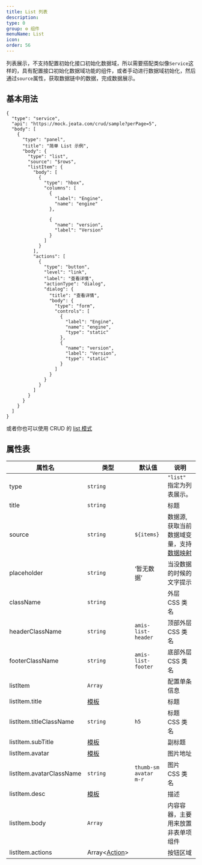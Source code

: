 ```yaml
---
title: List 列表
description:
type: 0
group: ⚙ 组件
menuName: List
icon:
order: 56
---
```


列表展示，不支持配置初始化接口初始化数据域，所以需要搭配类似像`Service`这样的，具有配置接口初始化数据域功能的组件，或者手动进行数据域初始化，然后通过`source`属性，获取数据链中的数据，完成数据展示。

## 基本用法

```schema:height="400" scope="body"
{
  "type": "service",
  "api": "https://mock.jeata.com/crud/sample?perPage=5",
  "body": [
    {
      "type": "panel",
      "title": "简单 List 示例",
      "body": {
        "type": "list",
        "source": "$rows",
        "listItem": {
          "body": [
            {
              "type": "hbox",
              "columns": [
                {
                  "label": "Engine",
                  "name": "engine"
                },

                {
                  "name": "version",
                  "label": "Version"
                }
              ]
            }
          ],
          "actions": [
            {
              "type": "button",
              "level": "link",
              "label": "查看详情",
              "actionType": "dialog",
              "dialog": {
                "title": "查看详情",
                "body": {
                  "type": "form",
                  "controls": [
                    {
                      "label": "Engine",
                      "name": "engine",
                      "type": "static"
                    },
                    {
                      "name": "version",
                      "label": "Version",
                      "type": "static"
                    }
                  ]
                }
              }
            }
          ]
        }
      }
    }
  ]
}
```

或者你也可以使用 CRUD 的 [list 模式](./crud#list-%E5%88%97%E8%A1%A8%E6%A8%A1%E5%BC%8F)

## 属性表

| 属性名                   | 类型                         | 默认值                | 说明                                                                 |
| ------------------------ | ---------------------------- | --------------------- | -------------------------------------------------------------------- |
| type                     | `string`                     |                       | `"list"` 指定为列表展示。                                            |
| title                    | `string`                     |                       | 标题                                                                 |
| source                   | `string`                     | `${items}`            | 数据源, 获取当前数据域变量，支持[数据映射](../concepts/data-mapping) |
| placeholder              | `string`                     | ‘暂无数据’            | 当没数据的时候的文字提示                                             |
| className                | `string`                     |                       | 外层 CSS 类名                                                        |
| headerClassName          | `string`                     | `amis-list-header`    | 顶部外层 CSS 类名                                                    |
| footerClassName          | `string`                     | `amis-list-footer`    | 底部外层 CSS 类名                                                    |
| listItem                 | `Array`                      |                       | 配置单条信息                                                         |
| listItem.title           | [模板](../concepts/template) |                       | 标题                                                                 |
| listItem.titleClassName  | `string`                     | `h5`                  | 标题 CSS 类名                                                        |
| listItem.subTitle        | [模板](../concepts/template) |                       | 副标题                                                               |
| listItem.avatar          | [模板](../concepts/template) |                       | 图片地址                                                             |
| listItem.avatarClassName | `string`                     | `thumb-sm avatar m-r` | 图片 CSS 类名                                                        |
| listItem.desc            | [模板](../concepts/template) |                       | 描述                                                                 |
| listItem.body            | `Array`                      |                       | 内容容器，主要用来放置非表单项组件                                   |
| listItem.actions         | Array<[Action](./action)>    |                       | 按钮区域                                                             |
